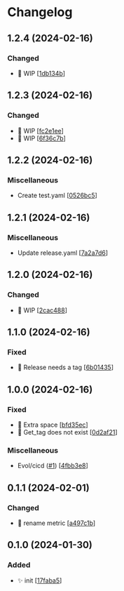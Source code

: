 # Changelog

<a name="1.2.4"></a>
## 1.2.4 (2024-02-16)

### Changed

- 🔧 WIP [[1db134b](https://github.com/afreyermuth98/changewatch-exporter/commit/1db134bb5709040979209d66207eac5ed16bb25c)]


<a name="1.2.3"></a>
## 1.2.3 (2024-02-16)

### Changed

- 🔧 WIP [[fc2e1ee](https://github.com/afreyermuth98/changewatch-exporter/commit/fc2e1ee6e283f4313b67abdde77030eacd280cc5)]
- 🔧 WIP [[6f36c7b](https://github.com/afreyermuth98/changewatch-exporter/commit/6f36c7bf6f1fe08e9330910bc5144b26fa6d6464)]


<a name="1.2.2"></a>
## 1.2.2 (2024-02-16)

### Miscellaneous

-  Create test.yaml [[0526bc5](https://github.com/afreyermuth98/changewatch-exporter/commit/0526bc5bfa4aa7f0c42c1fb04151d0aae30c4646)]


<a name="1.2.1"></a>
## 1.2.1 (2024-02-16)

### Miscellaneous

-  Update release.yaml [[7a2a7d6](https://github.com/afreyermuth98/changewatch-exporter/commit/7a2a7d6b58a7decc2ced4a6a53641b9f66c7a4d1)]


<a name="1.2.0"></a>
## 1.2.0 (2024-02-16)

### Changed

- 🔧 WIP [[2cac488](https://github.com/afreyermuth98/changewatch-exporter/commit/2cac488d6707f7d15639cf1fef5ff53194b6d24c)]


<a name="1.1.0"></a>
## 1.1.0 (2024-02-16)

### Fixed

- 🐛 Release needs a tag [[6b01435](https://github.com/afreyermuth98/changewatch-exporter/commit/6b01435fa05685c2372e99a2dc06ff6b0d08baa0)]


<a name="1.0.0"></a>
## 1.0.0 (2024-02-16)

### Fixed

- 🐛 Extra space [[bfd35ec](https://github.com/afreyermuth98/changewatch-exporter/commit/bfd35ec4e42447d5ba6a816978b9f6b20a01fdfa)]
- 🐛 Get_tag does not exist [[0d2af21](https://github.com/afreyermuth98/changewatch-exporter/commit/0d2af211acb7c216e5dba7883df5b371dabb82e1)]

### Miscellaneous

-  Evol/cicd ([#1](https://github.com/afreyermuth98/changewatch-exporter/issues/1)) [[4fbb3e8](https://github.com/afreyermuth98/changewatch-exporter/commit/4fbb3e806b731e3d52bd87a3c9c3551c4b4dd481)]


<a name="0.1.1"></a>
## 0.1.1 (2024-02-01)

### Changed

- 🚚 rename metric [[a497c1b](https://github.com/afreyermuth98/changewatch-exporter/commit/a497c1bf5ab89c76cda5a136609c7174a0934e9a)]


<a name="0.1.0"></a>
## 0.1.0 (2024-01-30)

### Added

- ✨ init [[17faba5](https://github.com/afreyermuth98/changewatch-exporter/commit/17faba5b21a7ad1c25156818a54b87b982ec7b9d)]


